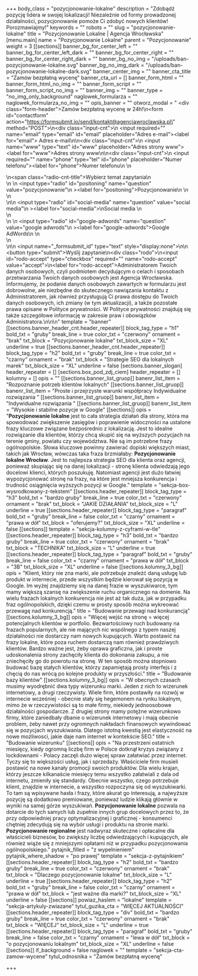 +++
body_class = "pozycjonowanie-lokalne"
description = "Zdobądź pozycję lidera w swojej lokalizacji! Niezależnie od formy prowadzonej działalności, pozycjonowanie pomoże Ci zdobyć nowych klientów! Porozmawiajmy!"
keywords = ""
robots = ""
slug = "pozycjonowanie-lokalne"
title = "Pozycjonowanie Lokalne | Agencja Wrocławska"
[menu.main]
name = "Pozycjonowanie Lokalne"
parent = "Pozycjonowanie"
weight = 3
[[sections]]
banner_bg_for_center_left = ""
banner_bg_for_center_left_dark = ""
banner_bg_for_center_right = ""
banner_bg_for_center_right_dark = ""
banner_bg_no_img = "/uploads/ban-pozycjonowanie-lokalne.svg"
banner_bg_no_img_dark = "/uploads/ban-pozycjonowanie-lokalne-dark.svg"
banner_center_img = ""
banner_cta_title = "Zamów bezpłatną wycenę"
banner_cta_url = []
banner_form_html = ""
banner_form_html_no_img = ""
banner_form_script = ""
banner_form_script_no_img = ""
banner_img = ""
banner_type = "no_img_only_background"
naglowek_formularza = ""
naglowek_formularza_no_img = ""
opis_banner = ""
otworz_modal = " <div class=\"form-header\">Zamów bezpłatną wycenę w 24h!</div>\n<form id=\"contactform\" action=\"https://formsubmit.io/send/kontakt@agencjawroclawska.pl\" method=\"POST\">\n<div class=\"input-cnt\">\n <input required=\"\" name=\"email\" type=\"email\" id=\"email\" placeholder=\"Adres e-mail\"><label for=\"email\"> Adres e-mail</label>\n</div>\n<div class=\"input-cnt\">\n    <input name=\"www\" type=\"text\" id=\"www\" placeholder=\"Adres strony www\"><label for=\"www\">Adres strony www</label>\n</div>\n<div class=\"input-cnt\">\n    <input required=\"\" name=\"phone\" type=\"tel\" id=\"phone\" placeholder=\"Numer telefonu\"><label for=\"phone\">Numer telefonu</label>\n   </div>\n   <div>\n<span class=\"radio-cnt-title\">Wybierz temat zapytania</span>\n <div class='form-radio'>\n \n  <input type=\"radio\" id=\"positoning\" name=\"question\" value=\"pozycjonowanie\"\n         ><label for=\"positoning\">Pozycjonowanie\n </label>\n</div>\n<div class='form-radio'>\n\n  <input type=\"radio\" id=\"social-media\" name=\"question\" value=\"social media\"\n         ><label for=\"social-media\">\nSocial media </label>\n</div>\n <div class='form-radio'>\n \n  <input type=\"radio\" id=\"google-adwords\" name=\"question\" value=\"google adwrods\"\n         ><label for=\"google-adwords\">Google AdWords\n </label>\n</div>\n</div>\n\n    <input name=\"_formsubmit_id\" type=\"text\" style=\"display:none\">\n\n    <button type=\"submit\">Wyślij zapytanie</button>\n<div class=\"rodo\">\n<input id=\"rodo-accept\" type=\"checkbox\" required=\"\" name=\"rodo-accept\" value=\"accept\">\n<label for=\"rodo-accept\">Administratorem Twoich danych osobowych, czyli podmiotem decydującym o celach i sposobach przetwarzania Twoich danych osobowych jest Agencja Wrocławska. Informujemy, że podanie danych osobowych zawartych w formularzu jest dobrowolne, ale niezbędne do skutecznego nawiązania kontaktu z Administratorem, jak również przysługują Ci prawa dostępu do Twoich danych osobowych, ich zmiany (w tym aktualizacji), a także pozostałe prawa opisane w Polityce prywatności. W Polityce prywatności znajdują się także szczegółowe informację w zakresie praw i obowiązków Administratora.\n</label>\n</div>\n</form>"
template = "banner"
[[sections.banner_header_cnt.header_repeater]]
block_tag_type = "h1"
bold_txt = "gruby"
break_line = true
color_txt = "czerwony"
ornament = "brak"
txt_block = "Pozycjonowanie lokalne"
txt_block_size = "XL"
underline = true
[[sections.banner_header_cnt.header_repeater]]
block_tag_type = "h2"
bold_txt = "gruby"
break_line = true
color_txt = "czarny"
ornament = "brak"
txt_block = "Strategie SEO dla lokalnych marek"
txt_block_size = "XL"
underline = false
[sections.banner_slogan]
header_repeater = []
[sections.box_pod_zdj_ciem]
header_repeater = []
kolumny = []
opis = ""
[[sections.banner_list_gruop]]
banenr_list_item = "Rozpoznanie potrzeb klientów lokalnych"
[[sections.banner_list_gruop]]
banenr_list_item = "Proste i przejrzyste warunki współpracy Indywidualne rozwiązania "
[[sections.banner_list_gruop]]
banenr_list_item = "Indywidualne rozwiązania "
[[sections.banner_list_gruop]]
banenr_list_item = "Wysokie i stabilne pozycje w Google"
[[sections]]
opis = "<strong>Pozycjonowanie lokalne</strong> jest to cała strategia działań dla strony, która ma spowodować zwiększenie zasięgów i poprawienie widoczności na ustalone frazy kluczowe związane bezpośrednio z lokalizacją. Jest to idealne rozwiązanie dla klientów, którzy chcą skupić się na wyższych pozycjach na terenie gminy, powiatu czy województwa. Nie są im potrzebne frazy ogólnopolskie. Słowa kluczowe powinny zawierać dopiski większych miast, takich jak Wrocław, wówczas taka fraza brzmiałaby: <strong>Pozycjonowanie lokalne Wrocław</strong>. Jest to najlepsza strategia SEO dla klienta oraz agencji, ponieważ skupiając się na danej lokalizacji - stronę klienta odwiedzają jego docelowi klienci, których poszukuję. Natomiast agencji jest dużo łatwiej wypozycjonować stronę na frazy, na które jest mniejsza konkurencja i trudność osiągnięcia wyższych pozycji w Google."
template = "sekcja-box-wysrodkowany-z-tekstem"
[[sections.header_repeater]]
block_tag_type = "h3"
bold_txt = "bardzo gruby"
break_line = true
color_txt = "czerwony"
ornament = "brak"
txt_block = "JAKIE DZIAŁANIA"
txt_block_size = "L"
underline = true
[[sections.header_repeater]]
block_tag_type = "paragraf"
bold_txt = "gruby"
break_line = false
color_txt = "czarny"
ornament = "prawa w dół"
txt_block = "oferujemy?"
txt_block_size = "XL"
underline = false
[[sections]]
template = "sekcja-kolumny-z-cyframi-w-tle"
[[sections.header_repeater]]
block_tag_type = "h3"
bold_txt = "bardzo gruby"
break_line = true
color_txt = "czerwony"
ornament = "brak"
txt_block = "TECHNIKA"
txt_block_size = "L"
underline = true
[[sections.header_repeater]]
block_tag_type = "paragraf"
bold_txt = "gruby"
break_line = false
color_txt = "czarny"
ornament = "prawa w dół"
txt_block = "3B"
txt_block_size = "XL"
underline = false
[[sections.kolumny_3_bg]]
opis = "Klient, który nie zna marki, ale potrzebuje znaleźć daną usługę lub produkt w internecie, przede wszystkim będzie kierował się pozycją w Google. Im wyżej znajdziemy się na danej frazie w wyszukiwarce, tym mamy większą szansę na zwiększenie ruchu organicznego na domenie. Na wielu frazach lokalnych konkurencja nie jest aż tak duża, jak w przypadku fraz ogólnopolskich, dzięki czemu w prosty sposób można wykreować przewagę nad konkurencją."
title = "Budowanie przewagi nad konkurancją"
[[sections.kolumny_3_bg]]
opis = "Więcej wejść na stronę = więcej potencjalnych klientów w portfolio. Bezwartościowy ruch budowany na frazach popularnych, ale nie mających nic wspólnego z typem naszej działalności nie dostarczy nam nowych kupujących. Warto postawić na frazy lokalne, które poza ruchem dostarczą nam również prawdziwych klientów. Bardzo ważne jest, żeby oprawa graficzna, jak i proste udoskonalenia strony zachęciły klienta do dokonania zakupu, a nie zniechęciły go do powrotu na stronę. W ten sposób można stopniowo budować bazę stałych klientów, którzy zapamiętają prosty interfejs i z chęcią do nas wrócą po kolejne produkty w przyszłości."
title = "Budowanie bazy klientów"
[[sections.kolumny_3_bg]]
opis = "W obecnych czasach musimy wyodrębnić dwa typy wizerunku marki. Jeden z nich to wizerunek internetowy, a drugi rzeczywisty. Wiele firm, które postawiły na rozwój w internecie wcześniej - obecnie stały się hegemonem na rynku lokalnym, mimo że w rzeczywistości są to małe firmy, niekiedy jednoosobowe działalności gospodarcze. Z drugiej strony mamy potężne wizerunkowo firmy, które zaniedbały dbanie o wizerunek internetowy i mają obecnie problem, żeby nawet przy ogromnych nakładach finansowych wywindować się w pozycjach wyszukiwania. Dlatego istotną kwestią jest elastyczność na nowe możliwosci, jakie daje nam internet w kontekście SEO."
title = "Budowanie wizerunku"
[[sections]]
opis = "Na przestrzeni ostatnich miesięcy, kiedy ogromną liczbę firm w Polsce dotknął kryzys związany z lockdownami - Polacy zaczęli dużo więcej spraw załatwiać przez internet. Tyczy się to większości usług, jak i sprzedaży. Właściciele firm musieli postawić na nowe kanały promocji swoich produktów. Dla wielu krajan, którzy jeszcze kilkanaście miesięcy temu wszystko załatwiali z dala od internetu, zmieniły się standardy. Obecnie wszystko, czego potrzebuje klient, znajdzie w internecie, a wszystko rozpoczyna się od wyszukiwarki. To tam są wpisywane hasła i frazy, które akurat go interesują, a najwyższe pozycję są dodatkowo premiowane, ponieważ ludzie klikają głównie w wyniki na samej górze wyszukiwań. <strong>Pozycjonowanie lokalne</strong> pozwala na dotarcie do tych samych lub zupełnie innych grup docelowych przez to, że przy odpowiedniej pracy optymalizacyjnej i graficznej - konsumenci chętniej zdecydują się na wybór usługi i produktu na stronie marki. <strong>Pozycjonowanie regionalne</strong> jest nadwyraz skuteczne i opłacalne dla właścicieli biznesów, bo zwiększy liczbę odwiedzających i kupujących, ale również wiąże się z mniejszymi opłatami niż w przypadku pozycjonowania ogólnopolskiego."
pytajnik_filled = "z wypelnieniem"
pytajnik_where_shadow = "po prawej"
template = "sekcja-z-pytajnikiem"
[[sections.header_repeater]]
block_tag_type = "h2"
bold_txt = "bardzo gruby"
break_line = true
color_txt = "czerwony"
ornament = "brak"
txt_block = "Dlaczego pozycjonowanie lokalne"
txt_block_size = "L"
underline = true
[[sections.header_repeater]]
block_tag_type = "h2"
bold_txt = "gruby"
break_line = false
color_txt = "czarny"
ornament = "prawa w dół"
txt_block = "jest ważne dla marki?"
txt_block_size = "XL"
underline = false
[[sections]]
powiaz_haslem = "lokalne"
template = "sekcja-artykuly-zwiazane"
tytul_guzika_cta = "WIĘCEJ AKTUALNOŚCI"
[[sections.header_repeater]]
block_tag_type = "div"
bold_txt = "bardzo gruby"
break_line = true
color_txt = "czerwony"
ornament = "brak"
txt_block = "WIĘCEJ"
txt_block_size = "L"
underline = true
[[sections.header_repeater]]
block_tag_type = "paragraf"
bold_txt = "gruby"
break_line = false
color_txt = "czarny"
ornament = "lewa w dół"
txt_block = "o pozycjonowaniu lokalnym"
txt_block_size = "XL"
underline = false
[[sections]]
if_background = false
naglowek = ""
template = "sekcja-cta-zamow-wycene"
tytul_odnosnika = "Zamów bezpłatną wycenę"

+++
